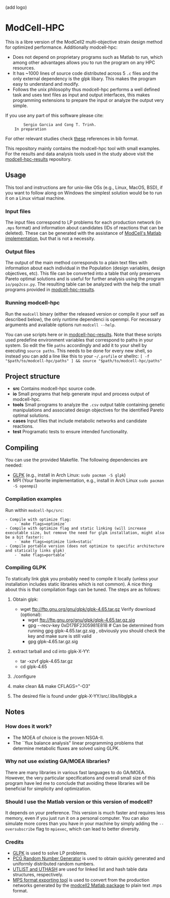 (add logo)
# ModCell-HPC
This is a libre version of the ModCell2 multi-objective strain design method for optimized performance. Additionally modcell-hpc:
- Does not depend on proprietary programs such as Matlab to run, which among other advantages allows you to run the program on any HPC resources.
- It has ~1000 lines of source code distributed across  5 `.c` files and the only external dependency is the glpk libary. This makes the program easy to understand and modify.
- Follows the unix philosophy thus modcell-hpc performs a well defined task and uses text files as input and output interfaces, this makes programming extensions to prepare the input or analyze the output very simple.

If you use any part of this software please cite:
~~~
        Sergio Garcia and Cong T. Trinh.
	In preparation
~~~

For other relevant studies check [these](link/to/bibfile) references in bib format.

This repository mainly contains the modcell-hpc tool with small examples. For the results and data analysis tools used in the study above visit the [modcell-hpc-results](https://github.com/TrinhLab/modcell-hpc-results) repository.

## Usage
This tool and instructions are for unix-like OSs (e.g., Linux, MacOS, BSD), if you want to follow along on Windows the simplest solution would be to run it on a Linux virtual machine.

### Input files
The input files correspond to LP problems for each production network (in `.mps` format) and information about candidates (IDs of reactions that can be deleted). These can be generated with the assistance of [ModCell's Matlab implementation](https://github.com/TrinhLab/ModCell2), but that is not a necessity.

### Output files
The output of the main method corresponds to a plain text files with information about each individual in the Population (design variables, design objectives, etc). This file can be converted into a table that only preserves Pareto optimal solutions and is useful for further analysis using the program `io/pop2csv.py`. The resulting table can be analyzed with the help the small programs provided in [modcell-hpc-results](https://github.com/TrinhLab/modcell-hpc-results).

### Running modcell-hpc
Run the `modcell` binary (either the released version or compile it your self as described below), the only runtime dependenci is openmpi. For necessary arguments and available options run `modcell --help`.

You can use scripts here or in [modcell-hpc-results](https://github.com/TrinhLab/modcell-hpc-results). Note that these scripts used predefine environment variables that correspond to paths in your system. So edit the file `paths` accordingly and add it to your shell by executing `source paths`. This needs to be done for every new shell, so instead you can add a line like this to your `~/.profile` or shellrc:
`[ -f "$path/to/modcell-hpc/paths" ] && source "$path/to/modcell-hpc/paths"`

## Project structure
- __src__ Contains modcell-hpc source code.
- __io__ Small programs that help generate input and process output of modcell-hpc.
- __tools__ Small programs to analyze the `.csv` output table containing genetic manipulations and associated design objectives for the identified Pareto optimal solutions.
- __cases__ Input files that include metabolic networks and candidate reactions.
- __test__  Programatic tests to ensure intended functionality.

## Compiling
You can use the provided Makefile. The following dependencies are needed:

- [GLPK](https://www.gnu.org/software/glpk/) (e.g., install in Arch Linux: `sudo pacman -S glpk`)
- MPI (Your favorite implementation, e.g., install in Arch Linux `sudo pacman -S openmpi`)

### Compilation examples
Run within `modcell-hpc/src`:

	- Compile with optimize flag:
		- `make flags=optimize`
	- Compile with optimize flag and static linking (will increase executable size, but remove the need for glpk installation, might also be a bit faster):
		- `make flags=optimize link=static`
	- Compile portable version (does not optimize to specific architecture and statically links glpk)
		- `make flags=portable`

### Compiling GLPK
To statically link glpk you probably need to compile it locally (unless your installation includes static libraries which is not common). A nice thing about this is that compilation flags can be tuned. The steps are as follows:

1. Obtain glpk:
	- wget ftp://ftp.gnu.org/gnu/glpk/glpk-4.65.tar.gz
	Verify download (optional):
		- wget ftp://ftp.gnu.org/gnu/glpk/glpk-4.65.tar.gz.sig
		- gpg --recv-key 0xD17BF2305981E818 # Can be determined from running gpg glpk-4.65.tar.gz.sig , obviously you should check the key and make sure is still valid
		- gpg  glpk-4.65.tar.gz.sig

2. extract tarball and cd into glpk-X-YY:
	- tar -xzvf glpk-4.65.tar.gz
	- cd glpk-4.65
4. ./configure
5. make clean && make CFLAGS="-O3"
6. The desired file is found under glpk-X-YY/src/.libs/libglpk.a

## Notes

### How does it work?
- The MOEA of choice is the proven NSGA-II.
- The ``flux balance analysis" linear programming problems that determine metabolic fluxes are solved using GLPK.

### Why not use existing GA/MOEA libraries?
There are many libraries in various fast languages to do GA/MOEA. However, the very particular specifications and overall small size of this program have led me to conclude that avoiding these libraries will be beneficial for simplicity and optimization.

### Should I use the Matlab version or this version of modcell?
It depends on your preference. This version is much faster and requires less memory, even if you just run it on a personal computer. You can also simulate more cores than you have in your machine by simply adding the `--oversubscribe` flag to `mpiexec`, which can lead to better diversity.

### Credits
- [GLPK](https://www.gnu.org/software/glpk/) is used to solve LP problems.
- [PCG Random Number Generator](http://www.pcg-random.org/) is used to obtain quickly generated and uniformly distributed random numbers.
- [UTLIST and UTHASH](https://troydhanson.github.io/uthash/) are used for linked list and hash table data structures, respectively.
- [MPS format exporting tool](https://www.mathworks.com/matlabcentral/fileexchange/19618-mps-format-exporting-tool) is used to convert from the production networks generated by the [modcell2 Matlab package]() to plain text .mps format.
